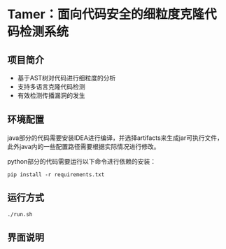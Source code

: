# Tamer：面向代码安全的细粒度克隆代码检测系统

## 项目简介

- 基于AST树对代码进行细粒度的分析
- 支持多语言克隆代码检测
- 有效检测传播漏洞的发生

## 环境配置

java部分的代码需要安装IDEA进行编译，并选择artifacts来生成jar可执行文件，此外java内的一些配置路径需要根据实际情况进行修改。

python部分的代码需要运行以下命令进行依赖的安装：

```shell
pip install -r requirements.txt
```

## 运行方式

```shell
./run.sh
```

## 界面说明

